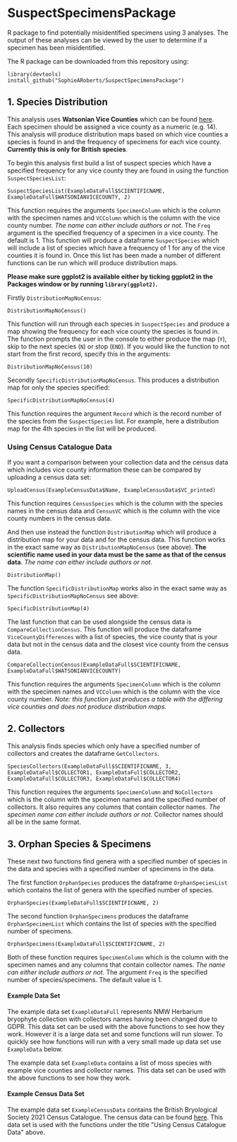 # SuspectSpecimensPackage

R package to find potentially misidentified specimens using 3 analyses. The output of these analyses can be viewed by the user to determine if a specimen has been misidentified. 

The R package can be downloaded from this repository using:

```
library(devtools)
install_github("SophieARoberts/SuspectSpecimensPackage")
```

## 1. Species Distribution

This analysis uses **Watsonian Vice Counties** which can be found [here](https://www.brc.ac.uk/article/british-vice-counties).
Each specimen should be assigned a vice county as a numeric (e.g. 14).
This analysis will produce distribution maps based on which vice counties a species is found in and the frequency of specimens for each vice county. **Currently this is only for British species**.

To begin this analysis first build a list of suspect species which have a specified frequency for any vice county they are found in using the function `SuspectSpeciesList`:

```
SuspectSpeciesList(ExampleDataFull$SCIENTIFICNAME, ExampleDataFull$WATSONIANVICECOUNTY, 2)
```

This function requires the arguments `SpecimenColumn` which is the column with the specimen names and `VCColumn` which is the column with the vice county number.
*The name can either include authors or not*.
The `Freq` argument is the specified frequency of a specimen in a vice county. The default is 1.
This function will produce a dataframe `SuspectSpecies` which will include a list of species which have a frequency of 1 for any of the vice counties it is found in.
Once this list has been made a number of different functions can be run which will produce distribution maps.

**Please make sure ggplot2 is available either by ticking ggplot2 in the Packages window or by running `library(ggplot2)`.**

Firstly `DistributionMapNoCensus`:

```
DistributionMapNoCensus()
```

This function will run through each species in `SuspectSpecies` and produce a map showing the frequency for each vice county the species is found in.
The function prompts the user in the console to either produce the map (`Y`), skip to the next species (`N`) or stop (`END`).
If you would like the function to not start from the first record, specify this in the arguments:

```
DistributionMapNoCensus(10)
```


Secondly `SpecificDistributionMapNoCensus`. This produces a distribution map for only the species specified:

```
SpecificDistributionMapNoCensus(4)
```

This function requires the argument `Record` which is the record number of the species from the `SuspectSpecies` list. For example, here a distribution map for the 4th species in the list will be produced.

### Using Census Catalogue Data

If you want a comparison between your collection data and the census data which includes vice county information these can be compared by uploading a census data set:

```
UploadCensus(ExampleCensusData$Name, ExampleCensusData$VC_printed)
```
This function requires `CensusSpecies` which is the column with the species names in the census data and `CensusVC` which is the column with the vice county numbers in the census data.

And then use instead the function `DistributionMap` which will produce a distribution map for your data and for the census data. This function works in the exact same way as `DistributionMapNoCensus` (see above).
**The scientific name used in your data must be the same as that of the census data**.
*The name can either include authors or not*.

```
DistributionMap()
```
The function `SpecificDistributionMap` works also in the exact same way as `SpecificDistributionMapNoCensus` see above:

```
SpecificDistributionMap(4)
```
The last function that can be used alongside the census data is `CompareCollectionCensus`. This function will produce the dataframe `ViceCountyDifferences` with a list of species, the vice county that is your data but not in the census data and the closest vice county from the census data.

```
CompareCollectionCensus(ExampleDataFull$SCIENTIFICNAME, ExampleDataFull$WATSONIANVICECOUNTY)
```
This function requires the arguments `SpecimenColumn` which is the column with the specimen names and `VCColumn` which is the column with the vice county number.
*Note: this function just produces a table with the differing vice counties and does not produce distribution maps.*

## 2. Collectors

This analysis finds species which only have a specified number of collectors and creates the dataframe `GetCollectors`.

```
SpeciesCollectors(ExampleDataFull$SCIENTIFICNAME, 3, ExampleDataFull$COLLECTOR1, ExampleDataFull$COLLECTOR2, ExampleDataFull$COLLECTOR3, ExampleDataFull$COLLECTOR4)
```
This function requires the arguments `SpecimenColumn` and `NoCollectors` which is the column with the specimen names and the specified number of collectors. It also requires any columns that contain collector names. *The specimen name can either include authors or not*. Collector names should all be in the same format.

## 3. Orphan Species & Specimens

These next two functions find genera with a specified number of species in the data and species with a specified number of specimens in the data.

The first function `OrphanSpecies` produces the dataframe `OrphanSpeciesList` which contains the list of genera with the specified number of species.

```
OrphanSpecies(ExampleDataFull$SCIENTIFICNAME, 2)
```

The second function `OrphanSpecimens` produces the dataframe `OrphanSpecimenList` which contains the list of species with the specified number of specimens.


```
OrphanSpecimens(ExampleDataFull$SCIENTIFICNAME, 2)
```

Both of these function requires `SpecimenColumn` which is the column with the specimen names and any columns that contain collector names. *The name can either include authors or not*. The argument `Freq` is the specified number of species/specimens. The default value is 1.

#### Example Data Set

The example data set `ExampleDataFull` represents NMW Herbarium bryophyte collection with collectors names having been changed due to GDPR. This data set can be used with the above functions to see how they work. However it is a large data set and some functions will run slower. To quickly see how functions will run with a very small made up data set use `ExampleData` below.

The example data set `ExampleData` contains a list of moss species with example vice counties and collector names. This data set can be used with the above functions to see how they work.

#### Example Census Data Set

The example data set `ExampleCensusData` contains the British Bryological Society 2021 Census Catalogue. The census data can be found [here](https://www.britishbryologicalsociety.org.uk/publications/census-catalogue/). This data set is used with the functions under the title "Using Census Catalogue Data" above.
